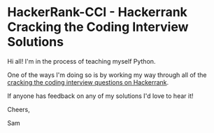 # HackerRank-CCI - Hackerrank Cracking the Coding Interview Solutions

Hi all! I'm in the process of teaching myself Python.

One of the ways I'm doing so is by working my way through all of the [cracking the coding interview questions on Hackerrank](https://www.hackerrank.com/domains/tutorials/cracking-the-coding-interview).

If anyone has feedback on any of my solutions I'd love to hear it!

Cheers,

Sam

